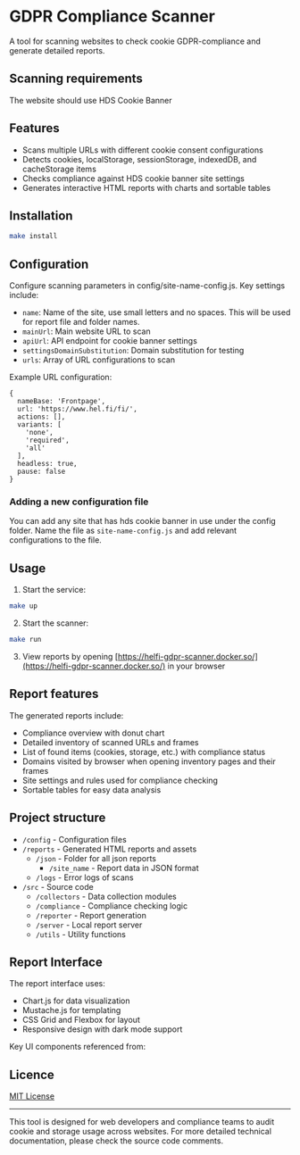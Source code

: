 # GDPR Compliance Scanner

A tool for scanning websites to check cookie GDPR-compliance and generate detailed reports.

## Scanning requirements

The website should use HDS Cookie Banner

## Features

* Scans multiple URLs with different cookie consent configurations
* Detects cookies, localStorage, sessionStorage, indexedDB, and cacheStorage items
* Checks compliance against HDS cookie banner site settings
* Generates interactive HTML reports with charts and sortable tables

## Installation

```bash
make install
```

## Configuration

Configure scanning parameters in config/site-name-config.js. Key settings include:

* `name`: Name of the site, use small letters and no spaces. This will be used for report file and folder names.
* `mainUrl`: Main website URL to scan
* `apiUrl`: API endpoint for cookie banner settings
* `settingsDomainSubstitution`: Domain substitution for testing
* `urls`: Array of URL configurations to scan

Example URL configuration:

```JS
{
  nameBase: 'Frontpage',
  url: 'https://www.hel.fi/fi/',
  actions: [],
  variants: [
    'none',
    'required',
    'all'
  ],
  headless: true,
  pause: false
}
```

### Adding a new configuration file

You can add any site that has hds cookie banner in use under the config folder. Name the file as ```site-name-config.js``` and add relevant configurations to the file.

## Usage

1. Start the service:
```bash
make up
```

2. Start the scanner:

```bash
make run
```

3. View reports by opening [https://helfi-gdpr-scanner.docker.so/](https://helfi-gdpr-scanner.docker.so/) in your browser

## Report features

The generated reports include:

* Compliance overview with donut chart
* Detailed inventory of scanned URLs and frames
* List of found items (cookies, storage, etc.) with compliance status
* Domains visited by browser when opening inventory pages and their frames
* Site settings and rules used for compliance checking
* Sortable tables for easy data analysis

## Project structure

* `/config` - Configuration files
* `/reports` - Generated HTML reports and assets
  * `/json` - Folder for all json reports
    * `/site_name` - Report data in JSON format
  * `/logs` - Error logs of scans
* `/src` - Source code
  * `/collectors` - Data collection modules
  * `/compliance` - Compliance checking logic
  * `/reporter` - Report generation
  * `/server` - Local report server
  * `/utils` - Utility functions

## Report Interface

The report interface uses:

* Chart.js for data visualization
* Mustache.js for templating
* CSS Grid and Flexbox for layout
* Responsive design with dark mode support

Key UI components referenced from:

## Licence

[MIT License](LICENCE)

---

This tool is designed for web developers and compliance teams to audit cookie and storage usage across websites. For more detailed technical documentation, please check the source code comments.
